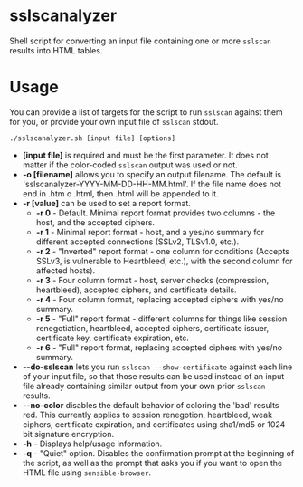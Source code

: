 # sslscanalyzer
Shell script for converting an input file containing one or more `sslscan` results into HTML tables.

# Usage
You can provide a list of targets for the script to run `sslscan` against them for you, or provide your own input file of `sslscan` stdout.

```
./sslscanalyzer.sh [input file] [options]
```

* **[input file]** is required and must be the first parameter. It does not matter if the color-coded `sslscan` output was used or not.
* **-o [filename]**  allows you to specify an output filename. The default is 'sslscanalyzer-YYYY-MM-DD-HH-MM.html'. If the file name does not end in .htm o .html, then .html will be appended to it.
* **-r [value]** can be used to set a report format.
  - **-r 0** - Default. Minimal report format provides two columns - the host, and the accepted ciphers.
  - **-r 1** - Minimal report format - host, and a yes/no summary for different accepted connections (SSLv2, TLSv1.0, etc.).
  - **-r 2** - "Inverted" report format - one column for conditions (Accepts SSLv3, is vulnerable to Heartbleed, etc.), with the second column for affected hosts).
  - **-r 3** - Four column format - host, server checks (compression, heartbleed), accepted ciphers, and certificate details.
  - **-r 4** - Four column format, replacing accepted ciphers with yes/no summary.
  - **-r 5** - "Full" report format - different columns for things like session renegotiation, heartbleed, accepted ciphers, certificate issuer, certificate key, certificate expiration, etc.
  - **-r 6** - "Full" report format, replacing accepted ciphers with yes/no summary.
* **--do-sslscan** lets you run `sslscan --show-certificate` against each line of your input file, so that those results can be used instead of an input file already containing similar output from your own prior `sslscan` results.
* **--no-color** disables the default behavior of coloring the 'bad' results red. This currently applies to session renegotion, heartbleed, weak ciphers, certificate expiration, and certificates using sha1/md5 or 1024 bit signature encryption.
* **-h** - Displays help/usage information.
* **-q** - "Quiet" option. Disables the confirmation prompt at the beginning of the script, as well as the prompt that asks you if you want to open the HTML file using `sensible-browser`.
